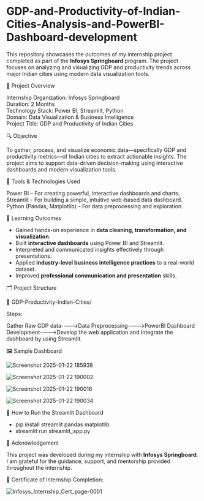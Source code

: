 # GDP-and-Productivity-of-Indian-Cities-Analysis-and-PowerBI-Dashboard-development

This repository showcases the outcomes of my internship project completed as part of the **Infosys Springboard** program. The project focuses on analyzing and visualizing GDP and productivity trends across major Indian cities using modern data visualization tools.

📌 Project Overview

Internship Organization: Infosys Springboard  
Duration: 2 Months  
Technology Stack: Power BI, Streamlit, Python  
Domain: Data Visualization & Business Intelligence  
Project Title: GDP and Productivity of Indian Cities 


🔍 Objective

To gather, process, and visualize economic data—specifically GDP and productivity metrics—of Indian cities to extract actionable insights. The project aims to support data-driven decision-making using interactive dashboards and modern visualization tools.



🚀 Tools & Technologies Used

Power BI – For creating powerful, interactive dashboards and charts.  
Streamlit - For building a simple, intuitive web-based data dashboard.  
Python (Pandas, Matplotlib) – For data preprocessing and exploration.



🧠 Learning Outcomes
- Gained hands-on experience in **data cleaning, transformation, and visualization**.
- Built **interactive dashboards** using Power BI and Streamlit.
- Interpreted and communicated insights effectively through presentations.
- Applied **industry-level business intelligence practices** to a real-world dataset.
- Improved **professional communication and presentation** skills.
  


🗂️ Project Structure

📁 GDP-Productivity-Indian-Cities/

Steps:

Gather Raw GDP data---->Data Preprocessing---->PowerBI Dashboard Development---->Develop the web application and Integrate the dashboard by using Streamlit.



🖼️ Sample Dashboard 

![Screenshot 2025-01-22 185938](https://github.com/user-attachments/assets/3cff7935-08d2-46ba-a92e-86745f310ed5)

![Screenshot 2025-01-22 190002](https://github.com/user-attachments/assets/c723fd7a-95ec-48a8-98e0-d8d2a1117f37)

![Screenshot 2025-01-22 190016](https://github.com/user-attachments/assets/3164ef26-f9c1-4ce5-b1be-6bde8c115150)

![Screenshot 2025-01-22 190034](https://github.com/user-attachments/assets/596e2fc1-d668-4f1d-b845-35620e11a166)




📌 How to Run the Streamlit Dashboard

- pip install streamlit pandas matplotlib
- streamlit run streamlit_app.py
  

📢 Acknowledgement

This project was developed during my internship with **Infosys Springboard**. I am grateful for the guidance, support, and mentorship provided throughout the internship.

📌 Certificate of Internship Completion:

![Infosys_Internship_Cert_page-0001](https://github.com/user-attachments/assets/e49c6060-f762-4756-82de-6ed6bc7c6cdc)


